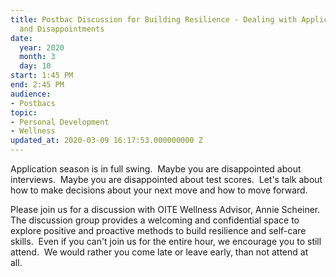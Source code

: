 ```yaml
---
title: Postbac Discussion for Building Resilience - Dealing with Application Stress
  and Disappointments
date:
  year: 2020
  month: 3
  day: 10
start: 1:45 PM
end: 2:45 PM
audience:
- Postbacs
topic:
- Personal Development
- Wellness
updated_at: 2020-03-09 16:17:53.000000000 Z
---
```

Application season is in full swing.  Maybe you are disappointed about
interviews.  Maybe you are disappointed about test scores.  Let's talk
about how to make decisions about your next move and how to move
forward.   

Please join us for a discussion with OITE Wellness Advisor, Annie
Scheiner.  The discussion group provides a welcoming and confidential
space to explore positive and proactive methods to build resilience and
self-care skills.  Even if you can\'t join us for the entire hour, we
encourage you to still attend.  We would rather you come late or leave
early, than not attend at all.  

 

 
